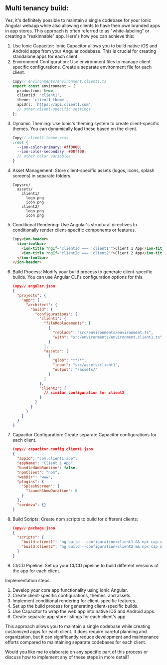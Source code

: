 ## Multi tenancy build:
Yes, it's definitely possible to maintain a single codebase for your Ionic Angular webapp while also allowing clients to have their own branded apps in app stores. This approach is often referred to as "white-labeling" or creating a "reskinnable" app. Here's how you can achieve this:

1. Use Ionic Capacitor: Ionic Capacitor allows you to build native iOS and Android apps from your Angular codebase. This is crucial for creating standalone apps for each client.
2. Environment Configuration: Use environment files to manage client-specific configurations. Create a separate environment file for each client.
   ```typescript
   Copy// environments/environment.client1.ts
   export const environment = {
     production: true,
     clientId: 'client1',
     theme: 'client1-theme',
     apiUrl: 'https://api.client1.com',
     // other client-specific settings
   };
   ```
3. Dynamic Theming: Use Ionic's theming system to create client-specific themes. You can dynamically load these based on the client.
   ```scss
   Copy// client1-theme.scss
   :root {
     --ion-color-primary: #ff0000;
     --ion-color-secondary: #00ff00;
     // other color variables
   }
   ```
4. Asset Management: Store client-specific assets (logos, icons, splash screens) in separate folders.
   ```
   Copysrc/
     assets/
       client1/
         logo.png
         icon.png
       client2/
         logo.png
         icon.png
   ```
5. Conditional Rendering: Use Angular's structural directives to conditionally render client-specific components or features.
   ```html
   Copy<ion-header>
     <ion-toolbar>
       <ion-title *ngIf="clientId === 'client1'">Client 1 App</ion-title>
       <ion-title *ngIf="clientId === 'client2'">Client 2 App</ion-title>
     </ion-toolbar>
   </ion-header>
   ```
6. Build Process: Modify your build process to generate client-specific builds. You can use Angular CLI's configuration options for this.
   ```json
   Copy// angular.json
   {
     "projects": {
       "app": {
         "architect": {
           "build": {
             "configurations": {
               "client1": {
                 "fileReplacements": [
                   {
                     "replace": "src/environments/environment.ts",
                     "with": "src/environments/environment.client1.ts"
                   }
                 ],
                 "assets": [
                   {
                     "glob": "**/*",
                     "input": "src/assets/client1",
                     "output": "/assets/"
                   }
                 ]
               },
               "client2": {
                 // similar configuration for client2
               }
             }
           }
         }
       }
     }
   }
   ```
7. Capacitor Configuration: Create separate Capacitor configurations for each client.
   ```json
   Copy// capacitor.config.client1.json
   {
     "appId": "com.client1.app",
     "appName": "Client 1 App",
     "bundledWebRuntime": false,
     "npmClient": "npm",
     "webDir": "www",
     "plugins": {
       "SplashScreen": {
         "launchShowDuration": 0
       }
     },
     "cordova": {}
   }
   ```
8. Build Scripts: Create npm scripts to build for different clients:
   ```json
   Copy// package.json
   {
     "scripts": {
       "build:client1": "ng build --configuration=client1 && npx cap sync",
       "build:client2": "ng build --configuration=client2 && npx cap sync"
     }
   }
   ```
9. CI/CD Pipeline: Set up your CI/CD pipeline to build different versions of the app for each client.

Implementation steps:

1. Develop your core app functionality using Ionic Angular.
2. Create client-specific configurations, themes, and assets.
3. Implement conditional rendering for client-specific features.
4. Set up the build process for generating client-specific builds.
5. Use Capacitor to wrap the web app into native iOS and Android apps.
6. Create separate app store listings for each client's app.

This approach allows you to maintain a single codebase while creating customized apps for each client. It does require careful planning and organization, but it can significantly reduce development and maintenance efforts compared to maintaining separate codebases for each client.

Would you like me to elaborate on any specific part of this process or discuss how to implement any of these steps in more detail?

